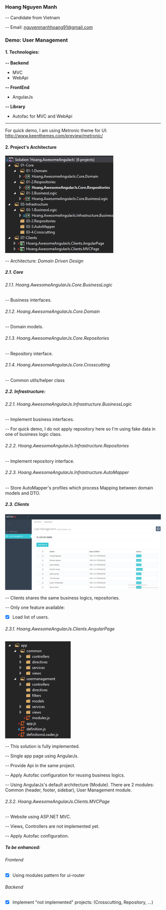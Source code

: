 ### Hoang Nguyen Manh 
-- Candidate from Vietnam 

-- Email: nguyenmanhhoang91@gmail.com
### Demo: User Management

#### 1. Technologies:
**-- Backend**
+ MVC
+ WebApi

**-- FrontEnd**
+ AngularJs

**-- Library**

+ Autofac for MVC and WebApi
------
For quick demo, I am using Metronic theme for UI:
http://www.keenthemes.com/preview/metronic/

#### 2. Project's Architecture
![Folder structure](project-architecture.png)

-- Architecture: *Domain Driven Design*

##### 2.1. Core

###### 2.1.1. Hoang.AwesomeAngularJs.Core.BusinessLogic
-- Business interfaces.

###### 2.1.2. Hoang.AwesomeAngularJs.Core.Domain
-- Domain models.

###### 2.1.3. Hoang.AwesomeAngularJs.Core.Repositories
-- Repository interface.

###### 2.1.4. Hoang.AwesomeAngularJs.Core.Crosscutting
-- Common utils/helper class

##### 2.2. Infrastructure:

###### 2.2.1. Hoang.AwesomeAngularJs.Infrastructure.BusinessLogic
-- Implement business interfaces.

-- For quick demo, I do not apply repository here so I'm using fake data in one of business logic class.

###### 2.2.2. Hoang.AwesomeAngularJs.Infrastructure.Repositories
-- Implement repository interface.

###### 2.2.3. Hoang.AwesomeAngularJs.Infrastructure.AutoMapper
-- Store AutoMapper's profiles which process Mapping between domain models and DTO. 

##### 2.3. Clients
![User Management module](user-management.png)

-- Clients shares the same business logics, repositories.

-- Only one feature available: 
- [x] Load list of users. 

###### 2.3.1. Hoang.AwesomeAngularJs.Clients.AngularPage
![Frontend structure](frontend-architecture.png)

-- This solution is fully implemented. 

-- Single app page using AngularJs. 

-- Provide Api in the same project.

-- Apply Autofac configuration for reusing business logics.

-- Using AngularJs's default architecture (Module). There are 2 modules: Common (header, footer, sidebar), User Management module.

###### 2.3.2. Hoang.AwesomeAngularJs.Clients.MVCPage
-- Website using ASP.NET MVC. 

-- Views, Controllers are not implemented yet. 

-- Apply Autofac configuration.

##### To be enhanced: 

###### Frontend
- [x] Using modules pattern for ui-router

###### Backend
- [x] Implement "not implemented" projects: (Crosscutting, Repository, ...)
